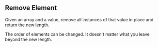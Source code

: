 ## Remove Element

Given an array and a value, remove all instances of that value in place and return the new length.

The order of elements can be changed. It doesn't matter what you leave beyond the new length.

